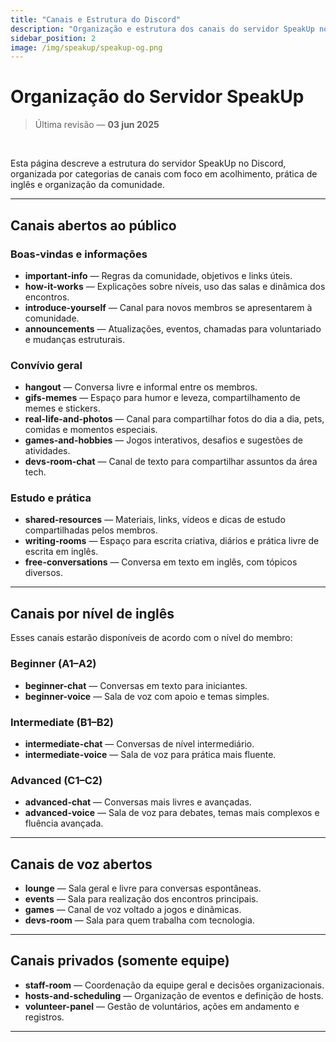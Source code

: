 ```yaml
---
title: "Canais e Estrutura do Discord"
description: "Organização e estrutura dos canais do servidor SpeakUp no Discord."
sidebar_position: 2
image: /img/speakup/speakup-og.png
---
```


# Organização do Servidor SpeakUp

> Última revisão — **03 jun 2025**

<br/>

Esta página descreve a estrutura do servidor SpeakUp no Discord, organizada por categorias de canais com foco em acolhimento, prática de inglês e organização da comunidade.

---

## Canais abertos ao público

### Boas-vindas e informações

- **important-info** — Regras da comunidade, objetivos e links úteis.
- **how-it-works** — Explicações sobre níveis, uso das salas e dinâmica dos encontros.
- **introduce-yourself** — Canal para novos membros se apresentarem à comunidade.
- **announcements** — Atualizações, eventos, chamadas para voluntariado e mudanças estruturais.

### Convívio geral

- **hangout** — Conversa livre e informal entre os membros.
- **gifs-memes** — Espaço para humor e leveza, compartilhamento de memes e stickers.
- **real-life-and-photos** — Canal para compartilhar fotos do dia a dia, pets, comidas e momentos especiais.
- **games-and-hobbies** — Jogos interativos, desafios e sugestões de atividades.
- **devs-room-chat** — Canal de texto para compartilhar assuntos da área tech.

### Estudo e prática

- **shared-resources** — Materiais, links, vídeos e dicas de estudo compartilhadas pelos membros.
- **writing-rooms** — Espaço para escrita criativa, diários e prática livre de escrita em inglês.
- **free-conversations** — Conversa em texto em inglês, com tópicos diversos.

---

## Canais por nível de inglês

Esses canais estarão disponíveis de acordo com o nível do membro:

### Beginner (A1–A2)

- **beginner-chat** — Conversas em texto para iniciantes.
- **beginner-voice** — Sala de voz com apoio e temas simples.

### Intermediate (B1–B2)

- **intermediate-chat** — Conversas de nível intermediário.
- **intermediate-voice** — Sala de voz para prática mais fluente.

### Advanced (C1–C2)

- **advanced-chat** — Conversas mais livres e avançadas.
- **advanced-voice** — Sala de voz para debates, temas mais complexos e fluência avançada.

---

## Canais de voz abertos

- **lounge** — Sala geral e livre para conversas espontâneas.
- **events** — Sala para realização dos encontros principais.
- **games** — Canal de voz voltado a jogos e dinâmicas.
- **devs-room** — Sala para quem trabalha com tecnologia.

---

## Canais privados (somente equipe)

- **staff-room** — Coordenação da equipe geral e decisões organizacionais.
- **hosts-and-scheduling** — Organização de eventos e definição de hosts.
- **volunteer-panel** — Gestão de voluntários, ações em andamento e registros.

---